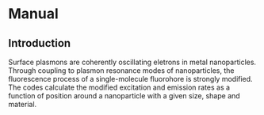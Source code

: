 # Manual

## Introduction

Surface plasmons are coherently oscillating eletrons in metal nanoparticles. Through coupling to plasmon resonance modes of nanoparticles, the fluorescence process of a single-molecule fluorohore is strongly modified. The codes calculate the modified excitation and emission rates as a function of position around a nanoparticle with a given size, shape and material.  

